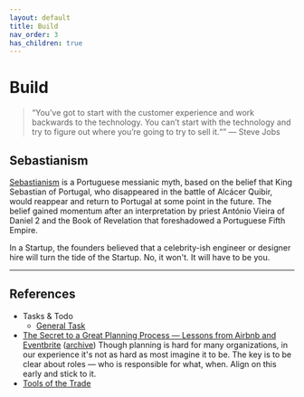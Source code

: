 ```yaml
---
layout: default
title: Build
nav_order: 3
has_children: true
---
```


# Build

> “You’ve got to start with the customer experience and work backwards to the technology. You can’t start with the technology and try to figure out where you’re going to try to sell it.“” — Steve Jobs

## Sebastianism

[Sebastianism](https://en.wikipedia.org/wiki/Sebastianism) is a Portuguese messianic myth, based on the belief that King Sebastian of Portugal, who disappeared in the battle of Alcácer Quibir, would reappear and return to Portugal at some point in the future. The belief gained momentum after an interpretation by priest António Vieira of Daniel 2 and the Book of Revelation that foreshadowed a Portuguese Fifth Empire.

In a Startup, the founders believed that a celebrity-ish engineer or designer hire will turn the tide of the Startup. No, it won't. It will have to be you.

---

## References

- Tasks & Todo
	- [General Task](https://generaltask.com)
- [The Secret to a Great Planning Process — Lessons from Airbnb and Eventbrite](https://review.firstround.com/the-secret-to-a-great-planning-process-lessons-from-airbnb-and-eventbrite) ([archive](https://archive.is/cRfQu)) Though planning is hard for many organizations, in our experience it's not as hard as most imagine it to be. The key is to be clear about roles — who is responsible for what, when. Align on this early and stick to it.
- [Tools of the Trade](https://github.com/cjbarber/ToolsOfTheTrade)